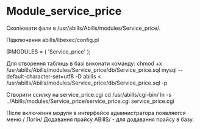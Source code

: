 # Module_service_price

Скопіювати фали в /usr/abills/Abills/modules/Service_price/.

Підключення
abills/libexec/config.pl

@MODULES = (
          'Service_price'
          );

Для створення таблиць в базі виконати команду:
 chmod +x /usr/abills/Abills/modules/Service_price/db/Service_price.sql
 mysql --default-character-set=utf8 -D abills < /usr/abills/Abills/modules/Service_price/db/Service_price.sql -p

Створити ссилку на service_price.cgi
 cd /usr/abills/cgi-bin/
 ln -s ../Abills/modules/Service_price/service_price.cgi service_price.cgi

Післе включення модуля в интерфейсе администратора появляется меню
/ Логін/ Додавання прайсу ABillS/ - для додавання прайсу в базу.

